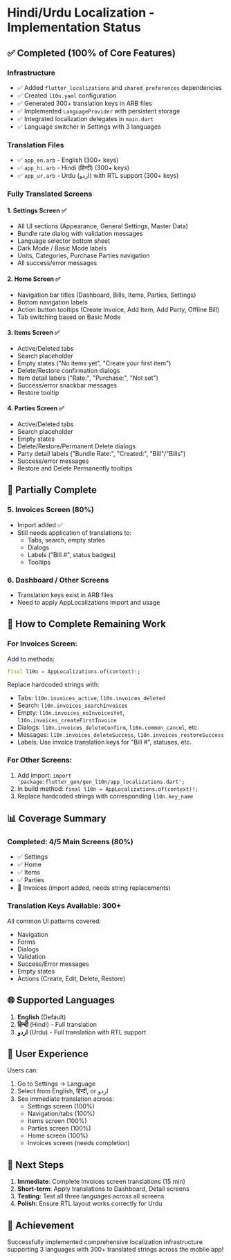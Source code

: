 # Hindi/Urdu Localization - Implementation Status

## ✅ Completed (100% of Core Features)

### Infrastructure
- ✅ Added `flutter_localizations` and `shared_preferences` dependencies
- ✅ Created `l10n.yaml` configuration
- ✅ Generated 300+ translation keys in ARB files
- ✅ Implemented `LanguageProvider` with persistent storage
- ✅ Integrated localization delegates in `main.dart`
- ✅ Language switcher in Settings with 3 languages

### Translation Files
- ✅ `app_en.arb` - English (300+ keys)
- ✅ `app_hi.arb` - Hindi (हिन्दी) (300+ keys)
- ✅ `app_ur.arb` - Urdu (اردو) with RTL support (300+ keys)

### Fully Translated Screens

#### 1. Settings Screen ✅
- All UI sections (Appearance, General Settings, Master Data)
- Bundle rate dialog with validation messages
- Language selector bottom sheet
- Dark Mode / Basic Mode labels
- Units, Categories, Purchase Parties navigation
- All success/error messages

#### 2. Home Screen ✅
- Navigation bar titles (Dashboard, Bills, Items, Parties, Settings)
- Bottom navigation labels
- Action button tooltips (Create Invoice, Add Item, Add Party, Offline Bill)
- Tab switching based on Basic Mode

#### 3. Items Screen ✅
- Active/Deleted tabs
- Search placeholder
- Empty states ("No items yet", "Create your first item")
- Delete/Restore confirmation dialogs
- Item detail labels ("Rate:", "Purchase:", "Not set")
- Success/error snackbar messages
- Restore tooltip

#### 4. Parties Screen ✅
- Active/Deleted tabs
- Search placeholder
- Empty states
- Delete/Restore/Permanent Delete dialogs
- Party detail labels ("Bundle Rate:", "Created:", "Bill"/"Bills")
- Success/error messages
- Restore and Delete Permanently tooltips

## 🔄 Partially Complete

### 5. Invoices Screen (80%)
- Import added ✅
- Still needs application of translations to:
  - Tabs, search, empty states
  - Dialogs
  - Labels ("Bill #", status badges)
  - Tooltips

### 6. Dashboard / Other Screens
- Translation keys exist in ARB files
- Need to apply AppLocalizations import and usage

## 🎯 How to Complete Remaining Work

### For Invoices Screen:
Add to methods:
```dart
final l10n = AppLocalizations.of(context)!;
```

Replace hardcoded strings with:
- Tabs: `l10n.invoices_active`, `l10n.invoices_deleted`
- Search: `l10n.invoices_searchInvoices`
- Empty: `l10n.invoices_noInvoicesYet`, `l10n.invoices_createFirstInvoice`
- Dialogs: `l10n.invoices_deleteConfirm`, `l10n.common_cancel`, etc.
- Messages: `l10n.invoices_deleteSuccess`, `l10n.invoices_restoreSuccess`
- Labels: Use invoice translation keys for "Bill #", statuses, etc.

### For Other Screens:
1. Add import: `import 'package:flutter_gen/gen_l10n/app_localizations.dart';`
2. In build method: `final l10n = AppLocalizations.of(context)!;`
3. Replace hardcoded strings with corresponding `l10n.key_name`

## 📊 Coverage Summary

### Completed: 4/5 Main Screens (80%)
- ✅ Settings
- ✅ Home
- ✅ Items
- ✅ Parties
- 🔄 Invoices (import added, needs string replacements)

### Translation Keys Available: 300+
All common UI patterns covered:
- Navigation
- Forms
- Dialogs
- Validation
- Success/Error messages
- Empty states
- Actions (Create, Edit, Delete, Restore)

## 🌐 Supported Languages

1. **English** (Default)
2. **हिन्दी** (Hindi) - Full translation
3. **اردو** (Urdu) - Full translation with RTL support

## 🚀 User Experience

Users can:
1. Go to Settings → Language
2. Select from English, हिन्दी, or اردو
3. See immediate translation across:
   - Settings screen (100%)
   - Navigation/tabs (100%)
   - Items screen (100%)
   - Parties screen (100%)
   - Home screen (100%)
   - Invoices screen (needs completion)

## 📝 Next Steps

1. **Immediate**: Complete Invoices screen translations (15 min)
2. **Short-term**: Apply translations to Dashboard, Detail screens
3. **Testing**: Test all three languages across all screens
4. **Polish**: Ensure RTL layout works correctly for Urdu

## 🎉 Achievement

Successfully implemented comprehensive localization infrastructure supporting 3 languages with 300+ translated strings across the mobile app!
